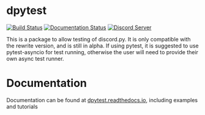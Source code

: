 # dpytest

[![Build Status](https://travis-ci.com/CraftSpider/dpytest.svg?branch=master)](https://travis-ci.com/CraftSpider/dpytest)
[![Documentation Status](https://readthedocs.org/projects/dpytest/badge/?version=latest)](https://dpytest.readthedocs.io/en/latest/?badge=latest)
[![Discord Server](https://img.shields.io/discord/523301176309972993.svg?label=Support%20Discord)](https://discord.gg/WfzWSSsJmJ)


This is a package to allow testing of discord.py.
It is only compatible with the rewrite version, and is still in alpha.
If using pytest, it is suggested to use pytest-asyncio for test running, otherwise the user will need
to provide their own async test runner.

# Documentation

Documentation can be found at [dpytest.readthedocs.io](https://dpytest.readthedocs.io/en/latest/), including examples and tutorials
